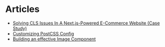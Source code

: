 # Articles

- [Solving CLS Issues In A Next.js-Powered E-Commerce Website (Case Study)](https://www.smashingmagazine.com/2021/10/nextjs-ecommerce-cls-case-study/)
- [Customizing PostCSS Config](https://nextjs.org/docs/advanced-features/customizing-postcss-config)
- [Building an effective Image Component](https://web.dev/image-component/)
